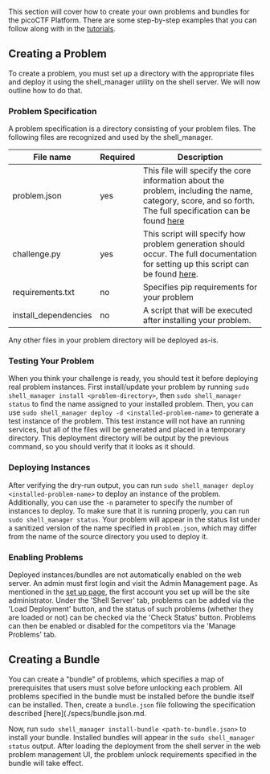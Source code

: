 This section will cover how to create your own problems and bundles for the
picoCTF Platform. There are some step-by-step examples that you can
follow along with in the [tutorials](./tutorials/picoprimer-custom-challenge.md).

## Creating a Problem

To create a problem, you must set up a directory with the appropriate files and deploy it
using the shell\_manager utility on the shell server. We will now outline how to do that.

### Problem Specification

A problem specification is a directory consisting of your problem files. The following files
are recognized and used by the shell\_manager.

| File name | Required | Description|
|-----------|----------|------------|
|problem.json| yes | This file will specify the core information about the problem, including the name, category, score, and so forth. The full specification can be found [here](./specs/problem.json.md)|
|challenge.py| yes | This script will specify how problem generation should occur.  The full documentation for setting up this script can be found [here](./specs/challenge.py.md).|
|requirements.txt| no |  Specifies pip requirements for your problem|
|install\_dependencies| no | A script that will be executed after installing your problem.|

Any other files in your problem directory will be deployed as-is.

### Testing Your Problem

When you think your challenge is ready, you should test it before deploying real problem instances.
First install/update your problem by running `sudo shell_manager install <problem-directory>`, then `sudo shell_manager status` to find the name assigned to your installed problem. Then, you can use `sudo shell_manager deploy -d <installed-problem-name>` to generate a test instance of the
problem. This test instance will not have an running services, but all of the files will be
generated and placed in a temporary directory. This deployment directory will be output
by the previous command, so you should verify that it looks as it should.

### Deploying Instances

After verifying the dry-run output, you can run `sudo shell_manager deploy <installed-problem-name>` to deploy an instance of the problem.
Additionally, you can use the `-n` parameter to specify the number of instances to deploy.
To make sure that it is running properly, you can run `sudo shell_manager status`. Your problem will appear in the status list under a sanitized version of the name specified in `problem.json`, which may differ from the name of the source directory you used to deploy it.

### Enabling Problems

Deployed instances/bundles are not automatically enabled on the web server. An admin must first login and visit the Admin Management page. As mentioned in the [set up page](./setup.md), the first account you set up will be the site administrator.
Under the 'Shell Server' tab, problems can be added via the 'Load Deployment' button, and the status of such problems (whether they are loaded or not) can be checked via the 'Check Status' button. 
Problems can then be enabled or disabled for the competitors via the 'Manage Problems' tab.

## Creating a Bundle

You can create a "bundle" of problems, which specifies a map of prerequisites that users must solve before unlocking each problem. All problems specified in the bundle must be installed before the bundle itself can be installed.
Then, create a `bundle.json` file following the specification described [here](./specs/bundle.json.md.

Now, run `sudo shell_manager install-bundle <path-to-bundle.json>` to install your bundle. Installed bundles will appear in the `sudo shell_manager status` output. After loading the deployment from the shell server in the web problem management UI, the problem unlock requirements specified in the bundle will take effect.
